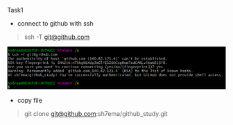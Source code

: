 Task1
 - connect to github with ssh

>ssh -T git@github.com

![img.png](img/git_ssh.png)

 - copy file

>git clone git@github.com:sh7ema/github_study.git
